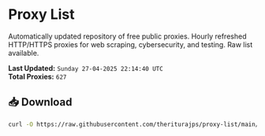 # Proxy List

Automatically updated repository of free public proxies. Hourly refreshed HTTP/HTTPS proxies for web scraping, cybersecurity, and testing. Raw list available.

**Last Updated:** `Sunday 27-04-2025 22:14:40 UTC`  
**Total Proxies:** `627`

## 📥 Download
```bash
curl -O https://raw.githubusercontent.com/theriturajps/proxy-list/main/proxies.txt
